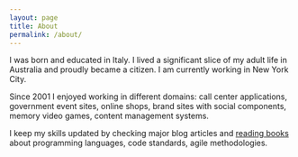 ```yaml
---
layout: page
title: About
permalink: /about/
---
```


I was born and educated in Italy. I lived a significant slice of my adult life in Australia and proudly became a citizen. I am currently working in New York City.

Since 2001 I enjoyed working in different domains: call center applications, government event sites, online shops, brand sites with social components, memory video games, content management systems.
 
I keep my skills updated by checking major blog articles and [reading books](/reading) about programming languages, code standards, agile methodologies.
